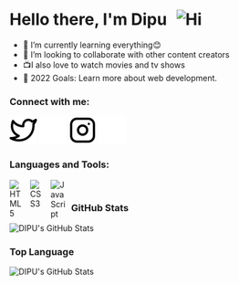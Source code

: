 # Hello there, I'm Dipu <img src="https://raw.githubusercontent.com/iampavangandhi/iampavangandhi/master/gifs/Hi.gif" alt="Hi" style="width: 30px;margin-left: 10px;">

- 🌱 I’m currently learning everything😊
- 👯 I’m looking to collaborate with other content creators
- 📺I also love to watch movies and tv shows
- 🥅 2022 Goals: Learn more about web development.

### Connect with me:

[![website](./img/twitter-light.svg)](https://twitter.com/immdipu#gh-light-mode-only)
[![website](./img/twitter-dark.svg)](https://twitter.com/immdipu#gh-dark-mode-only) 
[![website](./img/instagram-light.svg)](https://www.instagram.com/immdipu/#gh-light-mode-only)
[![website](./img/instagram-dark.svg)](https://www.instagram.com/immdipu/#gh-dark-mode-only)



### Languages and Tools:

<img align="left" alt="HTML5" width="26px" src="https://cdn.jsdelivr.net/gh/devicons/devicon/icons/html5/html5-original.svg" style="padding-right:10px;" />
<img align="left" alt="CSS3" width="26px" src="https://cdn.jsdelivr.net/gh/devicons/devicon/icons/css3/css3-original.svg" style="padding-right:10px;" />
<img align="left" alt="JavaScript" width="26px" src="https://cdn.jsdelivr.net/gh/devicons/devicon/icons/javascript/javascript-original.svg" style="padding-right:10px;"/>

<br />

### GitHub Stats

  <img alt="DIPU's GitHub Stats" src="https://github-readme-stats.vercel.app/api?username=immdipu&show_icons=true" />

### Top Language

  <img alt="DIPU's GitHub Stats" src="https://github-readme-stats.vercel.app/api/top-langs/?username=immdipu&langs_count=8" />
